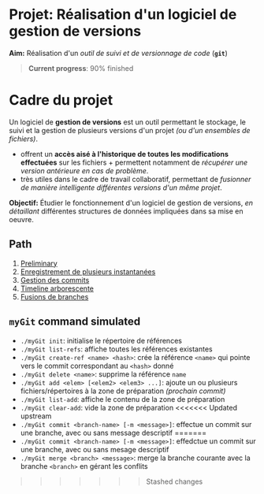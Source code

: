 # Projet: Réalisation d'un logiciel de gestion de versions
**Aim:** Réalisation d'un *outil de suivi et de versionnage de code* (**`git`**)

>**Current progress**: 90% finished

# Cadre du projet
Un logiciel de **gestion de versions** est un outil permettant le stockage, le suivi et la gestion de plusieurs versions d'un projet *(ou d'un ensembles de fichiers)*. 
- offrent un **accès aisé à l'historique de toutes les modifications effectuées** sur les fichiers + permettent notamment de *récupérer une version antérieure en cas de problème*. 
- très utiles dans le cadre de travail collaboratif, permettant de *fusionner de manière intelligente différentes versions d'un même projet*. 

**Objectif:** Étudier le fonctionnement d'un logiciel de gestion de versions, *en détaillant* différentes structures de données impliquées dans sa mise en oeuvre. 
## Path
1. [Preliminary](desc/preliminary.md)
2. [Enregistrement de plusieurs instantanées](desc/multi_instant.md)
3. [Gestion des commits](desc/commit.md)
4. [Timeline arborescente](desc/timeline.md)
5. [Fusions de branches](desc/branch-fusion.md)

## `myGit` command simulated
- `./myGit init`: initialise le répertoire de références
- `./myGit list-refs`: affiche toutes les références existantes
- `./myGit create-ref <name> <hash>`: crée la référence `<name>` qui pointe vers le commit correspondant au `<hash>` donné
- `./myGit delete <name>`: supprime la référence `name`
- `./myGit add <elem> [<elem2> <elem3> ...]`: ajoute un ou plusieurs fichiers/répertoires à la zone de préparation *(prochain commit)*
- `./myGit list-add`: affiche le contenu de la zone de préparation
- `./myGit clear-add`: vide la zone de préparation
<<<<<<< Updated upstream
- `./myGit commit <branch-name> [-m <message>]`: effectue un commit sur une branche, avec ou sans message descriptif
=======
- `./myGit commit <branch-name> [-m <message>]`: effedctue un commit sur une branche, avec ou sans mesage descriptif
- `./myGit merge <branch> <message>`: merge la branche courante avec la branche `<branch>` en gérant les conflits
>>>>>>> Stashed changes
